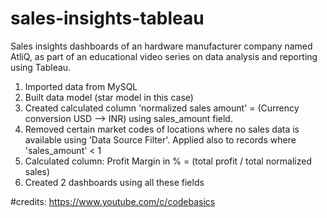 # sales-insights-tableau
Sales insights dashboards of an hardware manufacturer company named AtliQ, as part of an educational video series on data analysis and reporting using Tableau. 


1) Imported data from MySQL
2) Built data model (star model in this case)
3) Created calculated column 'normalized sales amount' = (Currency conversion USD --> INR) using sales_amount field.
4) Removed certain market codes of locations where no sales data is available using 'Data Source Filter'. Applied also to records where 'sales_amount' < 1
5) Calculated column: Profit Margin in % = (total profit / total normalized sales)
6) Created 2 dashboards using all these fields

#credits: https://www.youtube.com/c/codebasics

